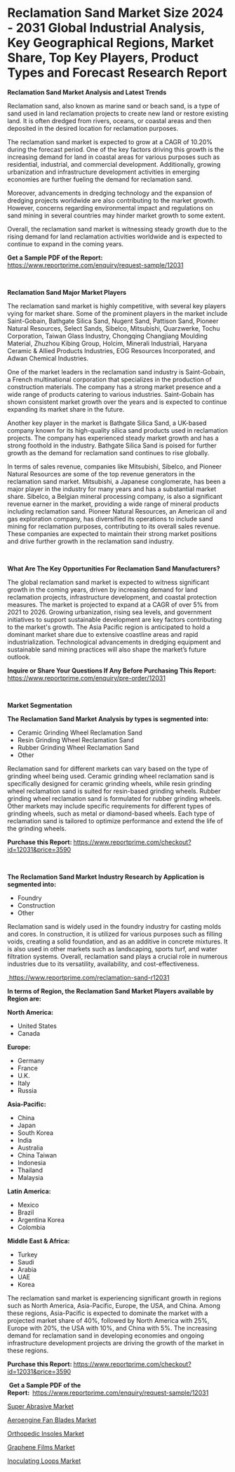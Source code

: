 <p><h1>Reclamation Sand Market Size 2024 - 2031 Global Industrial Analysis, Key Geographical Regions, Market Share, Top Key Players, Product Types and Forecast Research Report</h1></p><p><strong>Reclamation Sand Market Analysis and Latest Trends</strong></p>
<p><p>Reclamation sand, also known as marine sand or beach sand, is a type of sand used in land reclamation projects to create new land or restore existing land. It is often dredged from rivers, oceans, or coastal areas and then deposited in the desired location for reclamation purposes.</p><p>The reclamation sand market is expected to grow at a CAGR of 10.20% during the forecast period. One of the key factors driving this growth is the increasing demand for land in coastal areas for various purposes such as residential, industrial, and commercial development. Additionally, growing urbanization and infrastructure development activities in emerging economies are further fueling the demand for reclamation sand.</p><p>Moreover, advancements in dredging technology and the expansion of dredging projects worldwide are also contributing to the market growth. However, concerns regarding environmental impact and regulations on sand mining in several countries may hinder market growth to some extent.</p><p>Overall, the reclamation sand market is witnessing steady growth due to the rising demand for land reclamation activities worldwide and is expected to continue to expand in the coming years.</p></p>
<p><strong>Get a Sample PDF of the Report:&nbsp;</strong> <a href="https://www.reportprime.com/enquiry/request-sample/12031">https://www.reportprime.com/enquiry/request-sample/12031</a></p>
<p>&nbsp;</p>
<p><strong>Reclamation Sand Major Market Players</strong></p>
<p><p>The reclamation sand market is highly competitive, with several key players vying for market share. Some of the prominent players in the market include Saint-Gobain, Bathgate Silica Sand, Nugent Sand, Pattison Sand, Pioneer Natural Resources, Select Sands, Sibelco, Mitsubishi, Quarzwerke, Tochu Corporation, Taiwan Glass Industry, Chongqing Changjiang Moulding Material, Zhuzhou Kibing Group, Holcim, Minerali Industriali, Haryana Ceramic & Allied Products Industries, EOG Resources Incorporated, and Adwan Chemical Industries.</p><p>One of the market leaders in the reclamation sand industry is Saint-Gobain, a French multinational corporation that specializes in the production of construction materials. The company has a strong market presence and a wide range of products catering to various industries. Saint-Gobain has shown consistent market growth over the years and is expected to continue expanding its market share in the future.</p><p>Another key player in the market is Bathgate Silica Sand, a UK-based company known for its high-quality silica sand products used in reclamation projects. The company has experienced steady market growth and has a strong foothold in the industry. Bathgate Silica Sand is poised for further growth as the demand for reclamation sand continues to rise globally.</p><p>In terms of sales revenue, companies like Mitsubishi, Sibelco, and Pioneer Natural Resources are some of the top revenue generators in the reclamation sand market. Mitsubishi, a Japanese conglomerate, has been a major player in the industry for many years and has a substantial market share. Sibelco, a Belgian mineral processing company, is also a significant revenue earner in the market, providing a wide range of mineral products including reclamation sand. Pioneer Natural Resources, an American oil and gas exploration company, has diversified its operations to include sand mining for reclamation purposes, contributing to its overall sales revenue. These companies are expected to maintain their strong market positions and drive further growth in the reclamation sand industry.</p></p>
<p>&nbsp;</p>
<p><strong>What Are The Key Opportunities For Reclamation Sand Manufacturers?</strong></p>
<p><p>The global reclamation sand market is expected to witness significant growth in the coming years, driven by increasing demand for land reclamation projects, infrastructure development, and coastal protection measures. The market is projected to expand at a CAGR of over 5% from 2021 to 2026. Growing urbanization, rising sea levels, and government initiatives to support sustainable development are key factors contributing to the market's growth. The Asia Pacific region is anticipated to hold a dominant market share due to extensive coastline areas and rapid industrialization. Technological advancements in dredging equipment and sustainable sand mining practices will also shape the market’s future outlook.</p></p>
<p><strong>Inquire or Share Your Questions If Any Before Purchasing This Report:</strong> <a href="https://www.reportprime.com/enquiry/pre-order/12031">https://www.reportprime.com/enquiry/pre-order/12031</a></p>
<p>&nbsp;</p>
<p><strong>Market Segmentation</strong></p>
<p><strong>The Reclamation Sand Market Analysis by types is segmented into:</strong></p>
<p><ul><li>Ceramic Grinding Wheel Reclamation Sand</li><li>Resin Grinding Wheel Reclamation Sand</li><li>Rubber Grinding Wheel Reclamation Sand</li><li>Other</li></ul></p>
<p><p>Reclamation sand for different markets can vary based on the type of grinding wheel being used. Ceramic grinding wheel reclamation sand is specifically designed for ceramic grinding wheels, while resin grinding wheel reclamation sand is suited for resin-based grinding wheels. Rubber grinding wheel reclamation sand is formulated for rubber grinding wheels. Other markets may include specific requirements for different types of grinding wheels, such as metal or diamond-based wheels. Each type of reclamation sand is tailored to optimize performance and extend the life of the grinding wheels.</p></p>
<p><strong>Purchase this Report:&nbsp;</strong><a href="https://www.reportprime.com/checkout?id=12031&price=3590">https://www.reportprime.com/checkout?id=12031&price=3590</a></p>
<p>&nbsp;</p>
<p><strong>The Reclamation Sand Market Industry Research by Application is segmented into:</strong></p>
<p><ul><li>Foundry</li><li>Construction</li><li>Other</li></ul></p>
<p><p>Reclamation sand is widely used in the foundry industry for casting molds and cores. In construction, it is utilized for various purposes such as filling voids, creating a solid foundation, and as an additive in concrete mixtures. It is also used in other markets such as landscaping, sports turf, and water filtration systems. Overall, reclamation sand plays a crucial role in numerous industries due to its versatility, availability, and cost-effectiveness.</p></p>
<p><a href="https://www.reportprime.com/reclamation-sand-r12031">&nbsp;https://www.reportprime.com/reclamation-sand-r12031</a></p>
<p><strong>In terms of Region, the Reclamation Sand Market Players available by Region are:</strong></p>
<p>
    <p> <strong> North America: </strong>
        <ul>
            <li>United States</li>
            <li>Canada</li>
        </ul>
        </p> 
    <p> <strong> Europe: </strong>
        <ul>
            <li>Germany</li>
            <li>France</li>
            <li>U.K.</li>
            <li>Italy</li>
            <li>Russia</li>
        </ul>
        </p> 
    <p> <strong> Asia-Pacific: </strong>
        <ul>
            <li>China</li>
            <li>Japan</li>
            <li>South Korea</li>
            <li>India</li>
            <li>Australia</li>
            <li>China Taiwan</li>
            <li>Indonesia</li>
            <li>Thailand</li>
            <li>Malaysia</li>
        </ul>
        </p> 
    <p> <strong> Latin America: </strong>
        <ul>
            <li>Mexico</li>
            <li>Brazil</li>
            <li>Argentina Korea</li>
            <li>Colombia</li>
        </ul>
        </p> 
    <p> <strong> Middle East & Africa: </strong>
        <ul>
            <li>Turkey</li>
            <li>Saudi</li>
            <li>Arabia</li>
            <li>UAE</li>
            <li>Korea</li>
        </ul>
    </p>
    </p>
<p><p>The reclamation sand market is experiencing significant growth in regions such as North America, Asia-Pacific, Europe, the USA, and China. Among these regions, Asia-Pacific is expected to dominate the market with a projected market share of 40%, followed by North America with 25%, Europe with 20%, the USA with 10%, and China with 5%. The increasing demand for reclamation sand in developing economies and ongoing infrastructure development projects are driving the growth of the market in these regions.</p></p>
<p><strong>Purchase this Report: </strong><a href="https://www.reportprime.com/checkout?id=12031&price=3590">https://www.reportprime.com/checkout?id=12031&price=3590</a></p>
<p>&nbsp;<strong>Get a Sample PDF of the Report:&nbsp;&nbsp;</strong><a href="https://www.reportprime.com/enquiry/request-sample/12031">https://www.reportprime.com/enquiry/request-sample/12031</a></p>
<p><strong></strong></p>
<p><p><a href="https://github.com/seamusocallaghan/Market-Research-Report-List-1/blob/main/super-abrasive-market.md">Super Abrasive Market</a></p><p><a href="https://issuu.com/reportprime-2/docs/aeroengine-fan-blades-market-size-2_0b259aecdbd29c">Aeroengine Fan Blades Market</a></p><p><a href="https://medium.com/@emma.white454357/orthopedic-insoles-market-size-by-type-plantar-pad-longitudinal-arch-pad-transverse-arch-pad-heel-caaecd8e2fdb">Orthopedic Insoles Market</a></p><p><a href="https://github.com/graysonwolfe1913/Market-Research-Report-List-1/blob/main/graphene-films-market.md">Graphene Films Market</a></p><p><a href="https://medium.com/@bernadette.hunter4468/market-forecast-global-inoculating-loops-trends-and-impact-analysis-2024-2031-by-application-ec04ac850368">Inoculating Loops Market</a></p></p>
